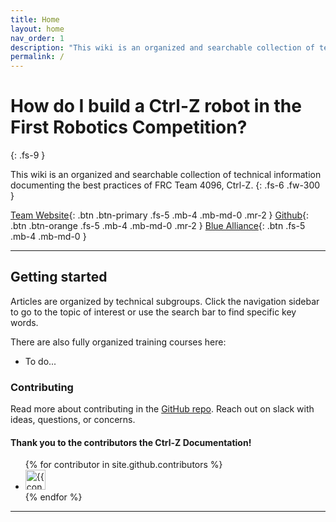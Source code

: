 ```yaml
---
title: Home
layout: home
nav_order: 1
description: "This wiki is an organized and searchable collection of technical information documenting the best practices of FRC Team 4096, Ctrl-Z."
permalink: /
---
```


# How do I build a Ctrl-Z robot in the First Robotics Competition?
{: .fs-9 }

This wiki is an organized and searchable collection of technical information documenting the best practices of FRC Team 4096, Ctrl-Z.
{: .fs-6 .fw-300 }

[Team Website][Team Website]{: .btn .btn-primary .fs-5 .mb-4 .mb-md-0 .mr-2 }
[Github][Github]{: .btn .btn-orange .fs-5 .mb-4 .mb-md-0 .mr-2 }
[Blue Alliance][The Blue Alliance]{: .btn .fs-5 .mb-4 .mb-md-0 }

---

## Getting started

Articles are organized by technical subgroups. Click the navigation sidebar to go to the topic of interest or use the search bar to find specific key words.

There are also fully organized training courses here:

- To do...

### Contributing

Read more about contributing in the [GitHub repo](https://github.com/CtrlZ-FRC4096/CtrlZ-FRC4096.github.io).
Reach out on slack with ideas, questions, or concerns.

#### Thank you to the contributors the Ctrl-Z Documentation!

<ul class="list-style-none">
{% for contributor in site.github.contributors %}
  <li class="d-inline-block mr-1">
     <a href="{{ contributor.html_url }}"><img src="{{ contributor.avatar_url }}" width="32" height="32" alt="{{ contributor.login }}"></a>
  </li>
{% endfor %}
</ul>

----

[^1]: [It can take up to 10 minutes for changes to your site to publish after you push the changes to GitHub](https://docs.github.com/en/pages/setting-up-a-github-pages-site-with-jekyll/creating-a-github-pages-site-with-jekyll#creating-your-site).

[The Blue Alliance]: https://www.thebluealliance.com/team/4096
[Github]: https://github.com/CtrlZ-FRC4096
[Team Website]: http://team4096.org/

